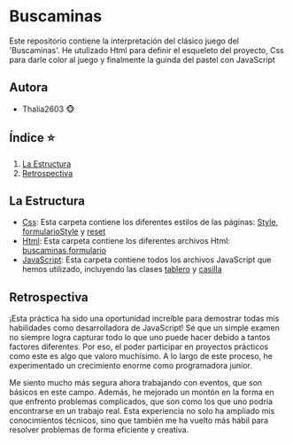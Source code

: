 # Buscaminas
Este repositorio contiene la interpretación del clásico juego del 'Buscaminas'. He utulizado Html para definir el esqueleto del proyecto, Css para darle color al juego y finalmente la guinda del pastel con JavaScript

## Autora
- Thalia2603 🐵
  
## Índice ⭐
1. [La Estructura](#La-Estructura)
2. [Retrospectiva](#Retrospectiva)

## La Estructura
- [Css](Css): Esta carpeta contiene los diferentes estilos de las páginas: [Style](Css/Style.css),  [formularioStyle](Css/formularioStyle.css) y [reset](Css/reset.css)
- [Html](Html): Esta carpeta contiene los diferentes archivos Html:  [buscaminas](Html/buscaminas.html),[formulario](Html/formulario.html)  
- [JavaScript](JavaScript): Esta carpeta contiene todos los archivos JavaScript que hemos utilizado, incluyendo las clases [tablero](JavaScript/Tablero.js) y [casilla](JavaScript/Casilla.js)

## Retrospectiva

¡Esta práctica ha sido una oportunidad increíble para demostrar todas mis habilidades como desarrolladora de JavaScript! Sé que un simple examen no siempre logra capturar todo lo que uno puede hacer debido a tantos factores diferentes. Por eso, el poder participar en proyectos prácticos como este es algo que valoro muchísimo. A lo largo de este proceso, he experimentado un crecimiento enorme como programadora junior.

Me siento mucho más segura ahora trabajando con eventos, que son básicos en este campo. Además, he mejorado un montón en la forma en que enfrento problemas complicados, que son como los que uno podría encontrarse en un trabajo real. Esta experiencia no solo ha ampliado mis conocimientos técnicos, sino que también me ha vuelto más hábil para resolver problemas de forma eficiente y creativa.
